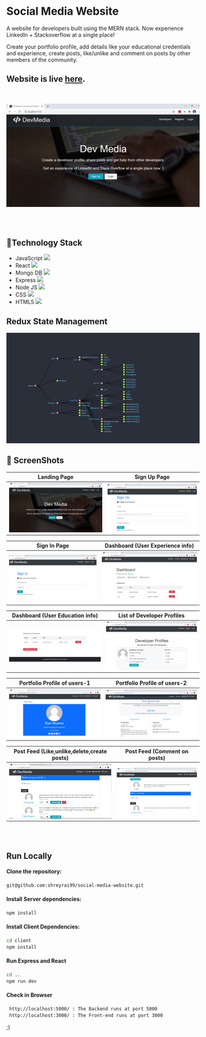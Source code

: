 # Social Media Website
A website for developers built using the MERN stack. Now experience LinkedIn + Stackoverflow at a single place! 

Create your portfolio profile, add details like your educational credentials and experience, create posts, like/unlike and comment on posts by other members of the community.

## Website is live [here](https://sleepy-shelf-50435.herokuapp.com/).
<br /><br />
<img src="snapshots/landing_page.png">
</img>   

<br/><br/>
## 🚀Technology Stack

* JavaScript  <a href=""><img height="30" src="https://pluspng.com/img-png/logo-javascript-png-file-javascript-logo-png-1052.png"></a>
* React  <code><img height="30" src="https://www.vectorlogo.zone/logos/reactjs/reactjs-icon.svg"></code>
* Mongo DB  <a href=""><img height="30" src="https://www.vectorlogo.zone/logos/mongodb/mongodb-ar21.svg"></a>
* Express  <a href=""><img height="30" src="https://www.vectorlogo.zone/logos/expressjs/expressjs-icon.svg"></a>
* Node JS  <a href=""><img height="30" src="https://www.vectorlogo.zone/logos/nodejs/nodejs-horizontal.svg"></a>
* CSS  <a href=""><img height="30" src="https://www.vectorlogo.zone/logos/netlifyapp_watercss/netlifyapp_watercss-ar21.svg"></a>
* HTML5  <a href=""><img height="30" src="https://cdn.iconscout.com/icon/free/png-512/html5-10-569380.png"></a>

## Redux State Management

<img src="snapshots/redux_state.png">
</img> 


## :camera_flash: ScreenShots   
| Landing Page | Sign Up Page|
|------|-------|
|<img src="snapshots/landing_page.png" width="400"/>|<img src="snapshots/sign_up_page.png" width="400"/>|



| Sign In Page | Dashboard (User Experience info) |
|------|-------|
|<img src="snapshots/sign_in_page.png" width="400"/>|<img src="snapshots/dashboard_1.png" width="400"/>|



| Dashboard (User Education info) | List of Developer Profiles |
|------|-------|
|<img src="snapshots/dashboard_2.png" width="400"/>|<img src="snapshots/developer_profiles.png" width="400"/>|



| Portfolio Profile of users-1  | Portfolio Profile of users-2 |
|------|-------|
|<img src="snapshots/user_profiles.png" width="400"/>|<img src="snapshots/user_profiles_2.png" width="400"/>|



| Post Feed (Like,unlike,delete,create posts) | Post Feed (Comment on posts) |
|------|-------|
|<img src="snapshots/feed.png" width="400"/>|<img src="snapshots/comment_reply.png" width="400"/>|

<br/><br/>
## Run Locally
#### Clone the repository: 
```bash
git@github.com:shreyrai99/social-media-website.git
```
#### Install Server dependencies: 
```bash
npm install
```
#### Install Client Dependencies:
```bash
cd client
npm install
```
#### Run Express and React
```bash
cd ..
npm run dev
```
#### Check in Browser
```bash
 http://localhost:5000/ : The Backend runs at port 5000
 http://localhost:3000/ : The Front-end runs at port 3000
```



;)
